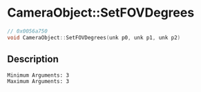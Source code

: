 # CameraObject::SetFOVDegrees
```c
// 0x0056a750
void CameraObject::SetFOVDegrees(unk p0, unk p1, unk p2)
```
## Description
```
Minimum Arguments: 3
Maximum Arguments: 3
```
